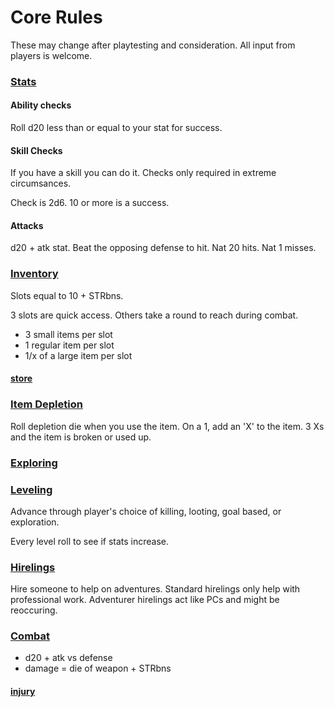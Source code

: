 # Core Rules

These may change after playtesting and consideration. 
All input from players is welcome.

### [Stats](stats.md)

#### Ability checks

Roll d20 less than or equal to your stat for success.

#### Skill Checks

If you have a skill you can do it. 
Checks only required in extreme circumsances.

Check is 2d6. 10 or more is a success. 

#### Attacks

d20 + atk stat. Beat the opposing defense to hit.
Nat 20 hits.
Nat 1 misses.

### [Inventory](inventory.md)

Slots equal to 10 + STRbns.

3 slots are quick access. Others take a round to reach during combat.

- 3 small items per slot
- 1 regular item per slot
- 1/x of a large item per slot

#### [store](../store.md)

### [Item Depletion](depletion.md)

Roll depletion die when you use the item.
On a 1, add an 'X' to the item. 
3 Xs and the item is broken or used up.

### [Exploring](exploration.md)
### [Leveling](level.md)

Advance through player's choice of killing, looting, goal based, or
exploration.

Every level roll to see if stats increase. 

### [Hirelings](hirelings.md)

Hire someone to help on adventures.
Standard hirelings only help with professional work. 
Adventurer hirelings act like PCs and might be reoccuring.

### [Combat](combat.md)
    
- d20 + atk vs defense
- damage = die of weapon + STRbns

#### [injury](DeathDismemberment.md)


